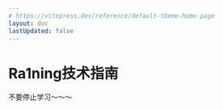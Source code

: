 ```yaml
---
# https://vitepress.dev/reference/default-theme-home-page
layout: doc
lastUpdated: false
---
```

# Ra1ning技术指南
不要停止学习～～～


